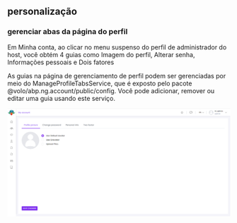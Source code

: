 <style>
  @import url('https://fonts.googleapis.com/css2?family=Lexend:wght@100;300;400;500;600;700;800;900&family=Poppins:wght@100;200;300;400;500;600;700;800;900&display=swap');
</style>
## personalização
### gerenciar abas da página do perfil
Em Minha conta, ao clicar no menu suspenso do perfil de administrador do host, você obtém 4 guias como Imagem do perfil, Alterar senha, Informações pessoais e Dois fatores

As guias na página de gerenciamento de perfil podem ser gerenciadas por meio do ManageProfileTabsService, que é exposto pelo pacote @volo/abp.ng.account/public/config. Você pode adicionar, remover ou editar uma guia usando este serviço.

![Página de perfil de ⁇](./images/my-account.png "")
